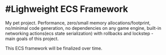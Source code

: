 # #Lighweight ECS Framework
My pet project. Performance, zero/small memory allocations/footprint, no/minimal code generation, no dependencies on any game engine, built-in networking actions(ecs state serialization) with rollbacks and lockstep - main goals of this project.

This ECS framework will be finalized over time.
